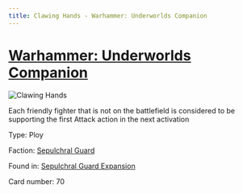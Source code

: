 ```yaml
---
title: Clawing Hands - Warhammer: Underworlds Companion
---
```


# [Warhammer: Underworlds Companion](https://guidokessels.github.io/wh-underworlds)

  

![Clawing Hands](https://warhammerunderworlds.com/wp-content/uploads/sites/6/2017/12/070_ENG-Clawing-Hands.png)

Each friendly fighter that is not on the battlefield is considered to be supporting the first Attack action in the next activation

Type: Ploy

Faction: [Sepulchral Guard](https://guidokessels.github.io/wh-underworlds/factions/sepulchral-guard)

Found in: [Sepulchral Guard Expansion](https://guidokessels.github.io/wh-underworlds/locations/sepulchral-guard-expansion)

Card number: 70
